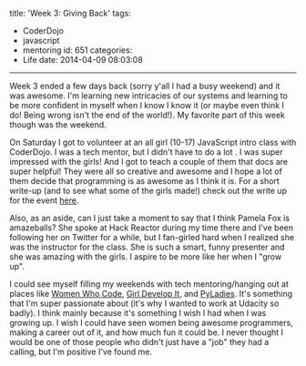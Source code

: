 title: 'Week 3: Giving Back'
tags:
  - CoderDojo
  - javascript
  - mentoring
id: 651
categories:
  - Life
date: 2014-04-09 08:03:08
---

Week 3 ended a few days back (sorry y'all I had a busy weekend) and it was awesome. I'm learning new intricacies of our systems and learning to be more confident in myself when I know I know it (or maybe even think I do! Being wrong isn't the end of the world!). My favorite part of this week though was the weekend.

On Saturday I got to volunteer at an all girl (10-17) JavaScript intro class with CoderDojo. I was a tech mentor, but I didn't have to do a lot . I was super impressed with the girls! And I got to teach a couple of them that docs are super helpful! They were all so creative and awesome and I hope a lot of them decide that programming is as awesome as I think it is. For a short write-up (and to see what some of the girls made!) check out the write up for the event [here](http://cs-blog.khanacademy.org/2014/04/coderdojo-js-workshop-for-girls-great.html).

Also, as an aside, can I just take a moment to say that I think Pamela Fox is amazeballs? She spoke at Hack Reactor during my time there and I've been following her on Twitter for a while, but I fan-girled hard when I realized she was the instructor for the class. She is such a smart, funny presenter and she was amazing with the girls. I aspire to be more like her when I "grow up".

I could see myself filling my weekends with tech mentoring/hanging out at places like [Women Who Code](http://www.meetup.com/Women-Who-Code-SF/), [Girl Develop It](http://www.meetup.com/Girl-Develop-It-San-Francisco/), and [PyLadies](http://www.meetup.com/PyLadiesSF/). It's something that I'm super passionate about (it's why I wanted to work at Udacity so badly). I think mainly because it's something I wish I had when I was growing up. I wish I could have seen women being awesome programmers, making a career out of it, and how much fun it could be. I never thought I would be one of those people who didn't just have a "job" they had a calling, but I'm positive I've found me.

&nbsp;

&nbsp;

&nbsp;
